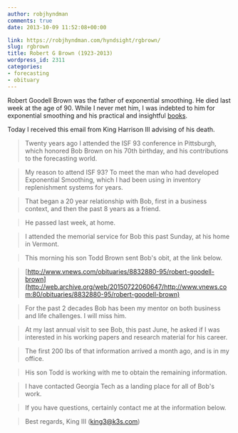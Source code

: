 ```yaml
---
author: robjhyndman
comments: true
date: 2013-10-09 11:52:08+00:00

link: https://robjhyndman.com/hyndsight/rgbrown/
slug: rgbrown
title: Robert G Brown (1923-2013)
wordpress_id: 2311
categories:
- forecasting
- obituary
---
```


Robert Goodell Brown was the father of exponential smoothing. He died last week at the age of 90. While I never met him, I was indebted to him for exponential smoothing and his practical and insightful [books](http://www.amazon.com/Smoothing-Forecasting-Prediction-Discrete-Editions/dp/0486495922/?tag=prorobjhyn-20).

Today I received this email from King Harrison III advising of his death.<!-- more -->

>Twenty years ago I attended the ISF 93 conference in Pittsburgh, which honored Bob Brown on his 70th birthday, and his contributions to the forecasting world.

>My reason to attend ISF 93? To meet the man who had developed Exponential Smoothing, which I had been using in inventory replenishment systems for years.

>That began a 20 year relationship with Bob, first in a business context, and then the past 8 years as a friend.

>He passed last week, at home.

>I attended the memorial service for Bob this past Sunday, at his home in Vermont.

>This morning his son Todd Brown sent Bob's obit, at the link below. 

>[http://www.vnews.com/obituaries/8832880-95/robert-goodell-brown](http://web.archive.org/web/20150722060647/http://www.vnews.com:80/obituaries/8832880-95/robert-goodell-brown)

>For the past 2 decades Bob has been my mentor on both business and life challenges. I will miss him.

>At my last annual visit to see Bob, this past June, he asked if I was interested in his working papers and research material for his career.

>The first 200 lbs of that information arrived a month ago, and is in my office.

>His son Todd is working with me to obtain the remaining information.

>I have contacted Georgia Tech as a landing place for all of Bob's work.

>If you have questions, certainly contact me at the information below.

>Best regards,
>King III ([king3@k3s.com](mailto:king3@k3s.com))


